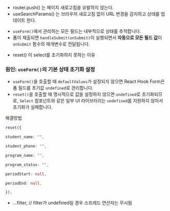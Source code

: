 * router.push() 는 페이지 새로고침을 유발하지 않는다.
* useSearchParams() 는 브라우저 새로고침 없이 URL 변경을 감지하고 상태를 업데이트 한다.


- `useForm()`에서 관리하는 모든 필드는 내부적으로 상태를 추적합니다.
- 폼이 제출되면 `handleSubmit(onSubmit)`이 실행되면서 **자동으로 모든 필드 값**이 `onSubmit` 함수의 매개변수로 전달됩니다.



* reset() 이 select를 초기화하지 못하는 이유

### **원인: `useForm()`의 기본 상태 초기화 설정**

- `useForm()`을 호출할 때 `defaultValues`가 설정되지 않으면 React Hook Form은 폼 필드를 초기값 `undefined`로 관리합니다.
- `reset()`을 호출할 때 명시적으로 값을 설정하지 않으면 `undefined`로 초기화되므로, `Select` 컴포넌트와 같은 일부 UI 라이브러리는 `undefined`를 지원하지 않아서 초기화가 실패합니다.

해결방법
```ts
reset({

student_name: "",

student_phone: "",

program_name: "",

program_status: "",

periodStart: null,

periodEnd: null,

});
```


* ...filter, // filter가 undefined일 경우 스프레드 연산자는 무시됨